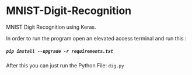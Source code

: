 # MNIST-Digit-Recognition
MNIST Digit Recognition using Keras.

In order to run the program open an elevated access terminal and run this :
#####          `pip install --upgrade -r requirements.txt`

After this you can just run the Python File: `dig.py`
